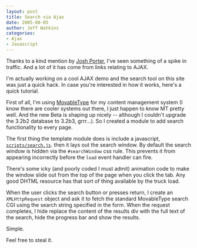 ```yaml
---
layout: post
title: Search via Ajax
date: 2005-08-05
author: Jeff Watkins
categories:
- Ajax
- Javascript
---
```


Thanks to a kind mention by [Josh Porter](http://www.bokardo/), I've seen something of a spike in traffic. And a lot of it has come from links relating to AJAX.

I'm actually working on a cool AJAX demo and the search tool on this site was just a quick hack. In case you're interested in how it works, here's a quick tutorial.


First of all, I'm using [MovableType](http://www.sixapart.com/movabletype/) for my content management system (I know there are cooler systems out there, I just happen to know MT pretty well. And the new Beta is shaping up nicely -- although I couldn't upgrade the 3.2b2 database to 3.2b3, grrr...). So I created a module to add search functionality to every page.

The first thing the template module does is include a javascript, [`scripts/search.js`](http://metrocat.org/nerd/scripts/search.js). then it lays out the search window. By default the search window is hidden via the `#searchWindow` css rule. This prevents it from appearing incorrectly before the `load` event handler can fire.

There's some icky (and poorly coded I must admit) animation code to make the window slide out from the top of the page when you click the tab. Any good DHTML resource has that sort of thing available by the truck load.

When the user clicks the search button or presses return, I create an `XMLHttpRequest` object and ask it to fetch the standard MovableType search CGI using the search string specified in the form. When the request completes, I hide replace the content of the results div with the full text of the search, hide the progress bar and show the results.

Simple.

Feel free to steal it.